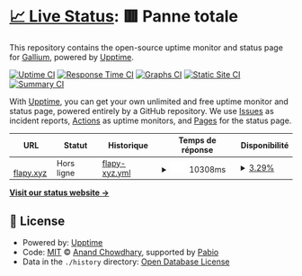 # [📈 Live Status](https://TheGallium.github.io/uptime): <!--live status--> **🟥 Panne totale**

This repository contains the open-source uptime monitor and status page for [Gallium](https://TheGallium.github.io/uptime), powered by [Upptime](https://github.com/upptime/upptime).

[![Uptime CI](https://github.com/TheGallium/uptime/workflows/Uptime%20CI/badge.svg)](https://github.com/TheGallium/uptime/actions?query=workflow%3A%22Uptime+CI%22)
[![Response Time CI](https://github.com/TheGallium/uptime/workflows/Response%20Time%20CI/badge.svg)](https://github.com/TheGallium/uptime/actions?query=workflow%3A%22Response+Time+CI%22)
[![Graphs CI](https://github.com/TheGallium/uptime/workflows/Graphs%20CI/badge.svg)](https://github.com/TheGallium/uptime/actions?query=workflow%3A%22Graphs+CI%22)
[![Static Site CI](https://github.com/TheGallium/uptime/workflows/Static%20Site%20CI/badge.svg)](https://github.com/TheGallium/uptime/actions?query=workflow%3A%22Static+Site+CI%22)
[![Summary CI](https://github.com/TheGallium/uptime/workflows/Summary%20CI/badge.svg)](https://github.com/TheGallium/uptime/actions?query=workflow%3A%22Summary+CI%22)

With [Upptime](https://upptime.js.org), you can get your own unlimited and free uptime monitor and status page, powered entirely by a GitHub repository. We use [Issues](https://github.com/TheGallium/uptime/issues) as incident reports, [Actions](https://github.com/TheGallium/uptime/actions) as uptime monitors, and [Pages](https://TheGallium.github.io/uptime) for the status page.

<!--start: status pages-->
<!-- This summary is generated by Upptime (https://github.com/upptime/upptime) -->
<!-- Do not edit this manually, your changes will be overwritten -->
<!-- prettier-ignore -->
| URL | Statut | Historique | Temps de réponse | Disponibilité |
| --- | ------ | ------- | ------------- | ------ |
| <img alt="" src="https://icons.duckduckgo.com/ip3/flapy.xyz.ico" height="13"> [flapy.xyz](https://flapy.xyz/novasphere) | Hors ligne | [flapy-xyz.yml](https://github.com/TheGallium/uptime/commits/HEAD/history/flapy-xyz.yml) | <details><summary><img alt="Graphique des temps de réponse" src="./graphs/flapy-xyz/response-time-week.png" height="20"> 10308ms</summary><br><a href="https://TheGallium.github.io/uptime/history/flapy-xyz"><img alt="Temps de réponse 831" src="https://img.shields.io/endpoint?url=https%3A%2F%2Fraw.githubusercontent.com%2FTheGallium%2Fuptime%2FHEAD%2Fapi%2Fflapy-xyz%2Fresponse-time.json"></a><br><a href="https://TheGallium.github.io/uptime/history/flapy-xyz"><img alt="Temps de réponse sur 24 heures 10308" src="https://img.shields.io/endpoint?url=https%3A%2F%2Fraw.githubusercontent.com%2FTheGallium%2Fuptime%2FHEAD%2Fapi%2Fflapy-xyz%2Fresponse-time-day.json"></a><br><a href="https://TheGallium.github.io/uptime/history/flapy-xyz"><img alt="Temps de réponse sur 7 jours 10308" src="https://img.shields.io/endpoint?url=https%3A%2F%2Fraw.githubusercontent.com%2FTheGallium%2Fuptime%2FHEAD%2Fapi%2Fflapy-xyz%2Fresponse-time-week.json"></a><br><a href="https://TheGallium.github.io/uptime/history/flapy-xyz"><img alt="Temps de réponse sur 30 jours 10308" src="https://img.shields.io/endpoint?url=https%3A%2F%2Fraw.githubusercontent.com%2FTheGallium%2Fuptime%2FHEAD%2Fapi%2Fflapy-xyz%2Fresponse-time-month.json"></a><br><a href="https://TheGallium.github.io/uptime/history/flapy-xyz"><img alt="Temps de réponse sur 1 an 831" src="https://img.shields.io/endpoint?url=https%3A%2F%2Fraw.githubusercontent.com%2FTheGallium%2Fuptime%2FHEAD%2Fapi%2Fflapy-xyz%2Fresponse-time-year.json"></a></details> | <details><summary><a href="https://TheGallium.github.io/uptime/history/flapy-xyz">3.29%</a></summary><a href="https://TheGallium.github.io/uptime/history/flapy-xyz"><img alt="Disponibilité 88.57%" src="https://img.shields.io/endpoint?url=https%3A%2F%2Fraw.githubusercontent.com%2FTheGallium%2Fuptime%2FHEAD%2Fapi%2Fflapy-xyz%2Fuptime.json"></a><br><a href="https://TheGallium.github.io/uptime/history/flapy-xyz"><img alt="Disponibilité sur 24 heures 23.04%" src="https://img.shields.io/endpoint?url=https%3A%2F%2Fraw.githubusercontent.com%2FTheGallium%2Fuptime%2FHEAD%2Fapi%2Fflapy-xyz%2Fuptime-day.json"></a><br><a href="https://TheGallium.github.io/uptime/history/flapy-xyz"><img alt="Disponibilité sur 7 jours 3.29%" src="https://img.shields.io/endpoint?url=https%3A%2F%2Fraw.githubusercontent.com%2FTheGallium%2Fuptime%2FHEAD%2Fapi%2Fflapy-xyz%2Fuptime-week.json"></a><br><a href="https://TheGallium.github.io/uptime/history/flapy-xyz"><img alt="Disponibilité sur 30 jours 0.00%" src="https://img.shields.io/endpoint?url=https%3A%2F%2Fraw.githubusercontent.com%2FTheGallium%2Fuptime%2FHEAD%2Fapi%2Fflapy-xyz%2Fuptime-month.json"></a><br><a href="https://TheGallium.github.io/uptime/history/flapy-xyz"><img alt="Disponibilité sur 1 an 88.57%" src="https://img.shields.io/endpoint?url=https%3A%2F%2Fraw.githubusercontent.com%2FTheGallium%2Fuptime%2FHEAD%2Fapi%2Fflapy-xyz%2Fuptime-year.json"></a></details>

<!--end: status pages-->

[**Visit our status website →**](https://TheGallium.github.io/uptime)

## 📄 License

- Powered by: [Upptime](https://github.com/upptime/upptime)
- Code: [MIT](./LICENSE) © [Anand Chowdhary](https://anandchowdhary.com), supported by [Pabio](https://pabio.com)
- Data in the `./history` directory: [Open Database License](https://opendatacommons.org/licenses/odbl/1-0/)
